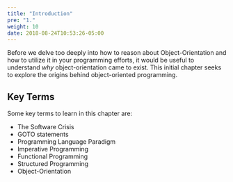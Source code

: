 ```yaml
---
title: "Introduction"
pre: "1."
weight: 10
date: 2018-08-24T10:53:26-05:00
---
```

Before we delve too deeply into how to reason about Object-Orientation and how to utilize it in your programming efforts, it would be useful to understand _why_ object-orientation came to exist.  This initial chapter seeks to explore the origins behind object-oriented programming.

## Key Terms

Some key terms to learn in this chapter are:

* The Software Crisis
* GOTO statements
* Programming Language Paradigm
* Imperative Programming
* Functional Programming
* Structured Programming
* Object-Orientation

